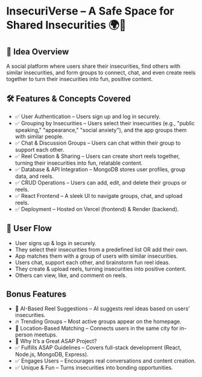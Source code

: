 # InsecuriVerse – A Safe Space for Shared Insecurities 🌍💬
## 🌟 Idea Overview
A social platform where users share their insecurities, find others with similar insecurities, and form groups to connect, chat, and even create reels together to turn their insecurities into fun, positive content.

## 🛠 Features & Concepts Covered
- ✅ User Authentication – Users sign up and log in securely.
- ✅ Grouping by Insecurities – Users select their insecurities (e.g., "public speaking," "appearance," "social anxiety"), and the app groups them with similar people.
- ✅ Chat & Discussion Groups – Users can chat within their group to support each other.
- ✅ Reel Creation & Sharing – Users can create short reels together, turning their insecurities into fun, relatable content.
- ✅ Database & API Integration – MongoDB stores user profiles, group data, and reels.
- ✅ CRUD Operations – Users can add, edit, and delete their groups or reels.
- ✅ React Frontend – A sleek UI to navigate groups, chat, and upload reels.
- ✅ Deployment – Hosted on Vercel (frontend) & Render (backend).

## 📌 User Flow
- User signs up & logs in securely.
- They select their insecurities from a predefined list OR add their own.
- App matches them with a group of users with similar insecurities.
- Users chat, support each other, and brainstorm fun reel ideas.
- They create & upload reels, turning insecurities into positive content.
- Others can view, like, and comment on reels.
## Bonus Features 
- 🎥 AI-Based Reel Suggestions – AI suggests reel ideas based on users’ insecurities.
- 🔥 Trending Groups – Most active groups appear on the homepage.
- 📍 Location-Based Matching – Connects users in the same city for in-person meetups.
- 🚀 Why It’s a Great ASAP Project?
- ✅ Fulfills ASAP Guidelines – Covers full-stack development (React, Node.js, MongoDB, Express).
- ✅ Engages Users – Encourages real conversations and content creation.
- ✅ Unique & Fun – Turns insecurities into bonding opportunities.

